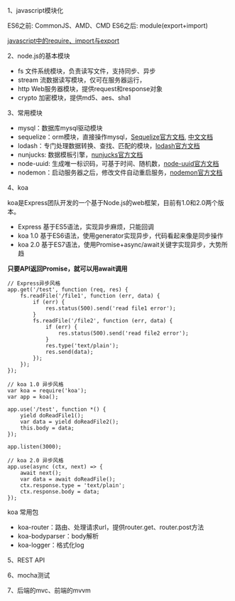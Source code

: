 1、javascript模块化

ES6之前: CommonJS、AMD、CMD
ES6之后: module(export+import)

[javascript中的require、import与export](http://www.jb51.net/article/124442.htm)

2、node.js的基本模块

+ fs 文件系统模块，负责读写文件，支持同步、异步
+ stream 流数据读写模块，仅可在服务器运行，
+ http Web服务器模块，提供request和response对象
+ crypto 加密模块，提供md5、aes、sha1

3、常用模块

+ mysql：数据库mysql驱动模块
+ sequelize：orm模块，直接操作mysql，[Sequelize官方文档](http://docs.sequelizejs.com), [中文文档](https://github.com/demopark/sequelize-docs-Zh-CN)
+ lodash：专门处理数据转换、查找、匹配的模块，[lodash官方文档](https://lodash.com)
+ nunjucks: 数据模板引擎，[nunjucks官方文档](http://mozilla.github.io/nunjucks/)
+ node-uuid: 生成唯一标识码，可基于时间、随机数，[node-uuid官方文档](https://www.npmjs.com/package/node-uuid)
+ nodemon：启动服务器之后，修改文件自动重启服务，[nodemon官方文档](https://github.com/remy/nodemon)

4、koa

koa是Express团队开发的一个基于Node.js的web框架，目前有1.0和2.0两个版本。

+ Express 基于ES5语法，实现异步麻烦，只能回调
+ koa 1.0 基于ES6语法，使用generator实现异步，代码看起来像是同步操作
+ koa 2.0 基于ES7语法，使用Promise+async/await关键字实现异步，大势所趋

__只要API返回Promise，就可以用await调用__

```
// Express异步风格
app.get('/test', function (req, res) {
    fs.readFile('/file1', function (err, data) {
        if (err) {
            res.status(500).send('read file1 error');
        }
        fs.readFile('/file2', function (err, data) {
            if (err) {
                res.status(500).send('read file2 error');
            }
            res.type('text/plain');
            res.send(data);
        });
    });
});

// koa 1.0 异步风格
var koa = require('koa');
var app = koa();

app.use('/test', function *() {
    yield doReadFile1();
    var data = yield doReadFile2();
    this.body = data;
});

app.listen(3000);

// koa 2.0 异步风格
app.use(async (ctx, next) => {
    await next();
    var data = await doReadFile();
    ctx.response.type = 'text/plain';
    ctx.response.body = data;
});

```

koa 常用包

+ koa-router：路由、处理请求url，提供router.get、router.post方法
+ koa-bodyparser：body解析
+ koa-logger：格式化log

5、REST API

6、mocha测试

7、后端的mvc、前端的mvvm

